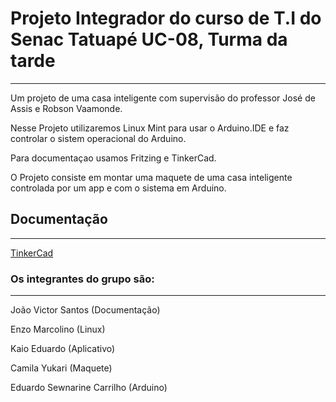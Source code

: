 # Projeto Integrador do curso de T.I do Senac Tatuapé UC-08, Turma da tarde
-----------------------------------------------------------------------------

Um projeto de uma casa inteligente com supervisão do professor José de Assis e Robson Vaamonde.

Nesse Projeto utilizaremos Linux Mint para usar o Arduino.IDE e faz controlar o sistem operacional do Arduino.

Para documentaçao usamos Fritzing e TinkerCad.

O Projeto consiste em montar uma maquete de uma casa inteligente controlada por um app e com o sistema em Arduino.

## Documentação
-------------------------------------------------------------------------------------------------
[TinkerCad](https://www.tinkercad.com/things/cHwbkdKiYQW-casa-inteligente/editel?returnTo=%2Fdashboard)

### Os integrantes do grupo são: 
----------------------------------------------------------------------------------------------------

João Victor Santos (Documentação)

Enzo Marcolino (Linux)

Kaio Eduardo (Aplicativo)

Camila Yukari (Maquete)

Eduardo Sewnarine Carrilho (Arduino)
